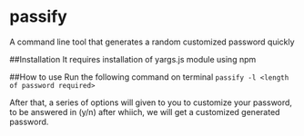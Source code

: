 # passify
A command line tool that generates a random customized password quickly

##Installation
It requires installation of yargs.js module using npm

##How to use
Run the following command on terminal
`passify -l <length of password required>`

After that, a series of options will given to you to customize your password, to be answered in (y/n) after whiich, we will get a customized generated password. 
